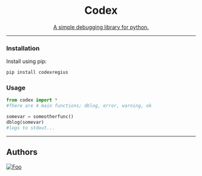 <h1 align='center'> Codex </h1>

<a href='https://pypi.org/project/codexregius/'>
<p align = 'center'>A simple debugging library for python.</p></a>


---

### Installation

Install using pip:
```bash
pip install codexregius
```

### Usage

```python
from codex import *
#There are 4 main functions; dblog, error, warning, ok

somevar = someotherfunc()
dblog(somevar)
#logs to stdout...
```

---

## Authors <a name = "authors"></a>
[![Foo](https://img.shields.io/badge/Made_with_❤️_by-@stealthypanda🐼-orange?style=for-the-badge&logo=python&link=)](https://sites.google.com/iitj.ac.in/stealthypanda/home)
